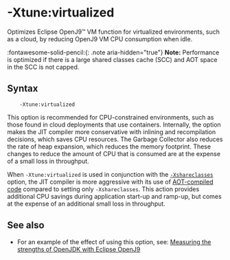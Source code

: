 <!--
* Copyright (c) 2017, 2023 IBM Corp. and others
*
* This program and the accompanying materials are made
* available under the terms of the Eclipse Public License 2.0
* which accompanies this distribution and is available at
* https://www.eclipse.org/legal/epl-2.0/ or the Apache
* License, Version 2.0 which accompanies this distribution and
* is available at https://www.apache.org/licenses/LICENSE-2.0.
*
* This Source Code may also be made available under the
* following Secondary Licenses when the conditions for such
* availability set forth in the Eclipse Public License, v. 2.0
* are satisfied: GNU General Public License, version 2 with
* the GNU Classpath Exception [1] and GNU General Public
* License, version 2 with the OpenJDK Assembly Exception [2].
*
* [1] https://www.gnu.org/software/classpath/license.html
* [2] https://openjdk.org/legal/assembly-exception.html
*
* SPDX-License-Identifier: EPL-2.0 OR Apache-2.0 OR GPL-2.0-only WITH Classpath-exception-2.0 OR GPL-2.0-only WITH OpenJDK-assembly-exception-1.0
-->

# -Xtune:virtualized

Optimizes Eclipse OpenJ9&trade; VM function for virtualized environments, such as a cloud, by reducing OpenJ9 VM CPU consumption when idle.

:fontawesome-solid-pencil:{: .note aria-hidden="true"} **Note:** Performance is optimized if there is a large shared classes cache (SCC) and AOT space in the SCC is not capped.

## Syntax

        -Xtune:virtualized

This option is recommended for CPU-constrained environments, such as those found in cloud deployments that use containers. Internally, the option makes the JIT compiler more conservative with inlining and recompilation decisions, which saves CPU resources. The Garbage Collector also reduces the rate of heap expansion, which reduces the memory footprint. These changes to reduce the amount of CPU that is consumed are at the expense of a small loss in throughput.

When `-Xtune:virtualized` is used in conjunction with the [`-Xshareclasses`](xshareclasses.md) option, the JIT compiler is more aggressive with its use of [AOT-compiled code](aot.md) compared to setting only `-Xshareclasses`. This action provides additional CPU savings during application start-up and ramp-up, but comes at the expense of an additional small loss in throughput.

## See also

- For an example of the effect of using this option, see: [Measuring the strengths of OpenJDK with Eclipse OpenJ9](https://github.com/eclipse-openj9/openj9-website/blob/master/benchmark/daytrader3.md)


<!-- ==== END OF TOPIC ==== xtunevirtualized.md ==== -->
